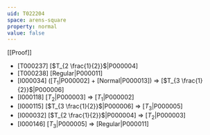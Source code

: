 ```yaml
---
uid: T022204
space: arens-square
property: normal
value: false
---
```

[[Proof]]

* [T000237] [$T_{2 \frac{1}{2}}$|P000004]
* [T000238] [Regular|P000011]
* [I000034] ([$T_1$|P000002] + [Normal|P000013]) => [$T_{3 \frac{1}{2}}$|P000006]
* [I000118] [$T_2$|P000003] => [$T_1$|P000002]
* [I000115] [$T_{3 \frac{1}{2}}$|P000006] => [$T_3$|P000005]
* [I000032] [$T_{2 \frac{1}{2}}$|P000004] => [$T_2$|P000003]
* [I000146] [$T_3$|P000005] => [Regular|P000011]

